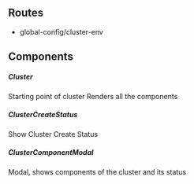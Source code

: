 ## Routes

-   global-config/cluster-env

## Components

##### Cluster

Starting point of cluster
Renders all the components

##### ClusterCreateStatus

Show Cluster Create Status

##### ClusterComponentModal

Modal, shows components of the cluster and its status
